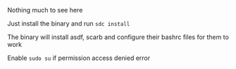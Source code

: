 Nothing much to see here

Just install the binary and run `sdc install`

The binary will install asdf, scarb and configure their bashrc files for them to work

Enable `sudo su` if permission access denied error
